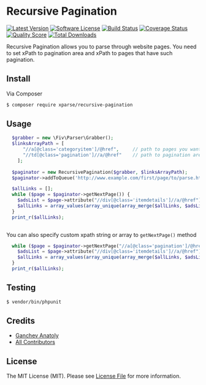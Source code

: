 # Recursive Pagination

[![Latest Version](https://img.shields.io/packagist/v/xparse/recursive-pagination.svg?style=flat-square)](https://packagist.org/packages/xparse/recursive-pagination)
[![Software License](https://img.shields.io/badge/license-MIT-brightgreen.svg?style=flat-square)](LICENSE.md)
[![Build Status](https://img.shields.io/travis/xparse/RecursivePagination/master.svg?style=flat-square)](https://travis-ci.org/xparse/RecursivePagination)
[![Coverage Status](https://img.shields.io/scrutinizer/coverage/g/xparse/RecursivePagination.svg?style=flat-square)](https://scrutinizer-ci.com/g/xparse/RecursivePagination/code-structure)
[![Quality Score](https://img.shields.io/scrutinizer/g/xparse/RecursivePagination.svg?style=flat-square)](https://scrutinizer-ci.com/g/xparse/RecursivePagination)
[![Total Downloads](https://img.shields.io/packagist/dt/xparse/recursive-pagination.svg?style=flat-square)](https://packagist.org/packages/xparse/recursive-pagination)

Recursive Pagination allows you to parse through website pages. You need to set xPath to pagination area and xPath to pages that have such pagination. 

## Install

Via Composer

``` bash
$ composer require xparse/recursive-pagination
```

## Usage

```php
  $grabber = new \Fiv\Parser\Grabber();
  $linksArrayPath = [
      "//a[@class='categoryitem']/@href",     // path to pages you want to scrape
      "//td[@class='pagination']//a/@href"    // path to pagination area
    ];
  
  $paginator = new RecursivePagination($grabber, $linksArrayPath);
  $paginator->addToQueue('http://www.example.com/first/page/to/parse.html');

  $allLinks = [];
  while ($page = $paginator->getNextPage()) {
    $adsList = $page->attribute("//div[@class='itemdetails']//a/@href")->getItems();
    $allLinks = array_values(array_unique(array_merge($allLinks, $adsList)));
  }
  print_r($allLinks);
  
```
You can also specify custom xpath string or array to `getNextPage()` method

```php
  while ($page = $paginator->getNextPage("//a[@class='pagination']/@href")) {
    $adsList = $page->attribute("//div[@class='itemdetails']//a/@href")->getItems();
    $allLinks = array_values(array_unique(array_merge($allLinks, $adsList)));
  }
  print_r($allLinks);
```


## Testing

``` bash
$ vendor/bin/phpunit
```

## Credits

- [Ganchev Anatoly](https://github.com/ganchclub)
- [All Contributors](https://github.com/xparse/RecursivePagination/graphs/contributors)

## License

The MIT License (MIT). Please see [License File](LICENSE.md) for more information.